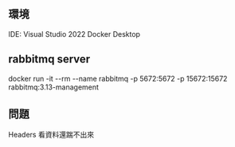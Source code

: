 ## 環境
IDE: Visual Studio 2022
Docker Desktop

## rabbitmq server  
docker run -it --rm --name rabbitmq -p 5672:5672 -p 15672:15672 rabbitmq:3.13-management

## 問題
Headers 看資料還踹不出來